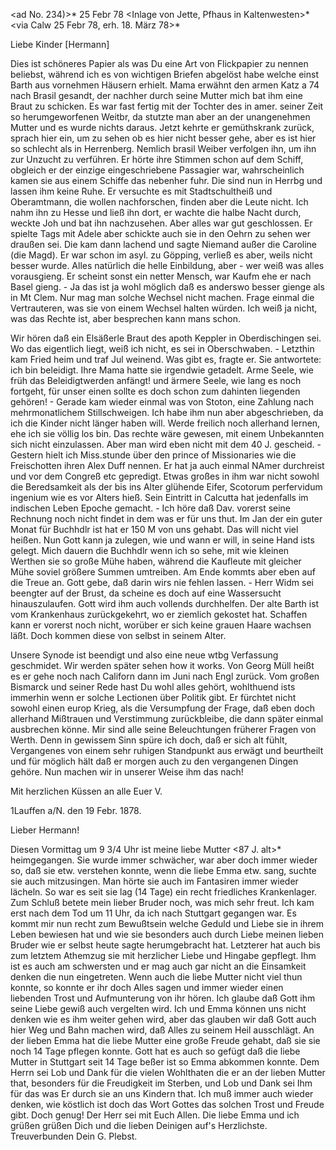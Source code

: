 <ad No. 234)>* 25 Febr 78
 <Inlage von Jette, Pfhaus in Kaltenwesten>*
 <via Calw 25 Febr 78, erh. 18. März 78>*

Liebe Kinder [Hermann]

Dies ist schöneres Papier als was Du eine Art von Flickpapier zu nennen beliebst, während ich es von wichtigen Briefen abgelöst habe welche einst Barth aus vornehmen Häusern erhielt. Mama erwähnt den armen Katz a 74 nach Brasil gesandt, der nachher durch seine Mutter mich bat ihm eine Braut zu schicken. Es war fast fertig mit der Tochter des in amer. seiner Zeit so herumgeworfenen Weitbr, da stutzte man aber an der unangenehmen Mutter und es wurde nichts daraus. Jetzt kehrte er gemüthskrank zurück, sprach hier ein, um zu sehen ob es hier nicht besser gehe, aber es ist hier so schlecht als in Herrenberg. Nemlich brasil Weiber verfolgen ihn, um ihn zur Unzucht zu verführen. Er hörte ihre Stimmen schon auf dem Schiff, obgleich er der einzige eingeschriebene Passagier war, wahrscheinlich kamen sie aus einem Schiffe das nebenher fuhr. Die sind nun in Herrbg und lassen ihm keine Ruhe. Er versuchte es mit Stadtschultheiß und Oberamtmann, die wollen nachforschen, finden aber die Leute nicht. Ich nahm ihn zu Hesse und ließ ihn dort, er wachte die halbe Nacht durch, weckte Joh und bat ihn nachzusehen. Aber alles war gut geschlossen. Er spielte Tags mit Adele aber schickte auch sie in den Oehrn zu sehen wer draußen sei. Die kam dann lachend und sagte Niemand außer die Caroline (die Magd). Er war schon im asyl. zu Göpping, verließ es aber, weils nicht besser wurde. Alles natürlich die helle Einbildung, aber - wer weiß was alles vorausgieng. Er scheint sonst ein netter Mensch, war Kaufm ehe er nach Basel gieng. - Ja das ist ja wohl möglich daß es anderswo besser gienge als in Mt Clem. Nur mag man solche Wechsel nicht machen. Frage einmal die Vertrauteren, was sie von einem Wechsel halten würden. Ich weiß ja nicht, was das Rechte ist, aber besprechen kann mans schon.

Wir hören daß ein Elsäßerle Braut des apoth Keppler in Oberdischingen sei. Wo das eigentlich liegt, weiß ich nicht, es sei in Oberschwaben. - Letzthin kam Fried heim und traf Jul weinend. Was gibt es, fragte er. Sie antwortete: ich bin beleidigt. Ihre Mama hatte sie irgendwie getadelt. Arme Seele, wie früh das Beleidigtwerden anfängt! und ärmere Seele, wie lang es noch fortgeht, für unser einen sollte es doch schon zum dahinten liegenden gehören! - Gerade kam wieder einmal was von Stoton, eine Zahlung nach mehrmonatlichem Stillschweigen. Ich habe ihm nun aber abgeschrieben, da ich die Kinder nicht länger haben will. Werde freilich noch allerhand lernen, ehe ich sie völlig los bin. Das rechte wäre gewesen, mit einem Unbekannten sich nicht einzulassen. Aber man wird eben nicht mit dem 40 J. gescheid. - Gestern hielt ich Miss.stunde über den prince of Missionaries wie die Freischotten ihren Alex Duff nennen. Er hat ja auch einmal NAmer durchreist und vor dem Congreß etc gepredigt. Etwas großes in ihm war nicht sowohl die Beredsamkeit als der bis ins Alter glühende Eifer, Scotorum perfervidum ingenium wie es vor Alters hieß. Sein Eintritt in Calcutta hat jedenfalls im indischen Leben Epoche gemacht. - Ich höre daß Dav. vorerst seine Rechnung noch nicht findet in dem was er für uns thut. Im Jan der ein guter Monat für Buchhdlr ist hat er 150 M von uns gehabt. Das will nicht viel heißen. Nun Gott kann ja zulegen, wie und wann er will, in seine Hand ists gelegt. Mich dauern die Buchhdlr wenn ich so sehe, mit wie kleinen Werthen sie so große Mühe haben, während die Kaufleute mit gleicher Mühe soviel größere Summen umtreiben. Am Ende kommts aber eben auf die Treue an. Gott gebe, daß darin wirs nie fehlen lassen. - Herr Widm sei beengter auf der Brust, da scheine es doch auf eine Wassersucht hinauszulaufen. Gott wird ihm auch vollends durchhelfen. Der alte Barth ist vom Krankenhaus zurückgekehrt, wo er ziemlich gekostet hat. Schaffen kann er vorerst noch nicht, worüber er sich keine grauen Haare wachsen läßt. Doch kommen diese von selbst in seinem Alter.

Unsere Synode ist beendigt und also eine neue wtbg Verfassung geschmidet. Wir werden später sehen how it works. Von Georg Müll heißt es er gehe noch nach Californ dann im Juni nach Engl zurück. Vom großen Bismarck und seiner Rede hast Du wohl alles gehört, wohlthuend ists immerhin wenn er solche Lectionen über Politik gibt. Er fürchtet nicht sowohl einen europ Krieg, als die Versumpfung der Frage, daß eben doch allerhand Mißtrauen und Verstimmung zurückbleibe, die dann später einmal ausbrechen könne. Mir sind alle seine Beleuchtungen früherer Fragen von Werth. Denn in gewissem Sinn spüre ich doch, daß er sich alt fühlt, Vergangenes von einem sehr ruhigen Standpunkt aus erwägt und beurtheilt und für möglich hält daß er morgen auch zu den vergangenen Dingen gehöre. Nun machen wir in unserer Weise ihm das nach!

 Mit herzlichen Küssen an alle
 Euer V.



 1Lauffen a/N. den 19 Febr. 1878.

Lieber Hermann!

Diesen Vormittag um 9 3/4 Uhr ist meine liebe Mutter <87 J. alt>* heimgegangen. Sie wurde immer schwächer, war aber doch immer wieder so, daß sie etw. verstehen konnte, wenn die liebe Emma etw. sang, suchte sie auch mitzusingen. Man hörte sie auch im Fantasiren immer wieder lächeln. So war es seit sie lag (14 Tage) ein recht friedliches Krankenlager. Zum Schluß betete mein lieber Bruder noch, was mich sehr freut. Ich kam erst nach dem Tod um 11 Uhr, da ich nach Stuttgart gegangen war. Es kommt mir nun recht zum Bewußtsein welche Geduld und Liebe sie in ihrem Leben bewiesen hat und wie sie besonders auch durch Liebe meinen lieben Bruder wie er selbst heute sagte herumgebracht hat. Letzterer hat auch bis zum letztem Athemzug sie mit herzlicher Liebe und Hingabe gepflegt. Ihm ist es auch am schwersten und er mag auch gar nicht an die Einsamkeit denken die nun eingetreten. Wenn auch die liebe Mutter nicht viel thun konnte, so konnte er ihr doch Alles sagen und immer wieder einen liebenden Trost und Aufmunterung von ihr hören. Ich glaube daß Gott ihm seine Liebe gewiß auch vergelten wird. Ich und Emma können uns nicht denken wie es ihm weiter gehen wird, aber das glauben wir daß Gott auch hier Weg und Bahn machen wird, daß Alles zu seinem Heil ausschlägt. An der lieben Emma hat die liebe Mutter eine große Freude gehabt, daß sie sie noch 14 Tage pflegen konnte. Gott hat es auch so gefügt daß die liebe Mutter in Stuttgart seit 14 Tage beßer ist so Emma abkommen konnte. Dem Herrn sei Lob und Dank für die vielen Wohlthaten die er an der lieben Mutter that, besonders für die Freudigkeit im Sterben, und Lob und Dank sei Ihm für das was Er durch sie an uns Kindern that. Ich muß immer auch wieder denken, wie köstlich ist doch das Wort Gottes das solchen Trost und Freude gibt. Doch genug! Der Herr sei mit Euch Allen. Die liebe Emma und ich grüßen grüßen Dich und die lieben Deinigen auf's Herzlichste. Treuverbunden
 Dein
 G. Plebst.
